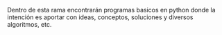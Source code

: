 Dentro de esta rama encontrarán programas basicos en python donde la intención es aportar con ideas, conceptos, soluciones y diversos algoritmos, etc.
